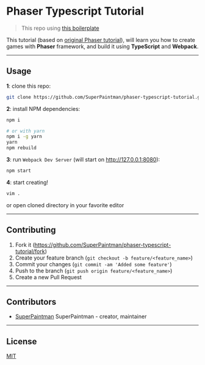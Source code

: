 # Phaser Typescript Tutorial

> This repo using [this boilerplate][boilerplate-url]

This tutorial (based on [original Phaser tutorial][original-tutorial-url]), will learn you how to create games with **Phaser** framework, and build it using **TypeScript** and **Webpack**.


--------------------------------------------------------------------------------

## Usage

**1**: clone this repo:

```sh
git clone https://github.com/SuperPaintman/phaser-typescript-tutorial.git
```

**2**: install NPM dependencies:

```sh
npm i

# or with yarn
npm i -g yarn
yarn
npm rebuild
```

**3**: run `Webpack Dev Server` (will start on <http://127.0.0.1:8080>):

```sh
npm start
```

**4**: start creating!

```sh
vim .
```

or open cloned directory in your favorite editor


--------------------------------------------------------------------------------

## Contributing

1. Fork it (<https://github.com/SuperPaintman/phaser-typescript-tutorial/fork>)
2. Create your feature branch (`git checkout -b feature/<feature_name>`)
3. Commit your changes (`git commit -am 'Added some feature'`)
4. Push to the branch (`git push origin feature/<feature_name>`)
5. Create a new Pull Request


--------------------------------------------------------------------------------

## Contributors

- [SuperPaintman](https://github.com/SuperPaintman) SuperPaintman - creator, maintainer


--------------------------------------------------------------------------------

## License

[MIT][license-url]


[license-url]: LICENSE
[travis-image]: https://img.shields.io/travis/SuperPaintman/phaser-typescript-tutorial/master.svg?label=linux
[travis-url]: https://travis-ci.org/SuperPaintman/phaser-typescript-tutorial
[coveralls-image]: https://img.shields.io/coveralls/SuperPaintman/phaser-typescript-tutorial/master.svg
[coveralls-url]: https://coveralls.io/r/SuperPaintman/phaser-typescript-tutorial?branch=master
[boilerplate-url]: https://github.com/SuperPaintman/phaser-typescript-boilerplate
[original-tutorial-url]: http://phaser.io/tutorials/making-your-first-phaser-game/index
